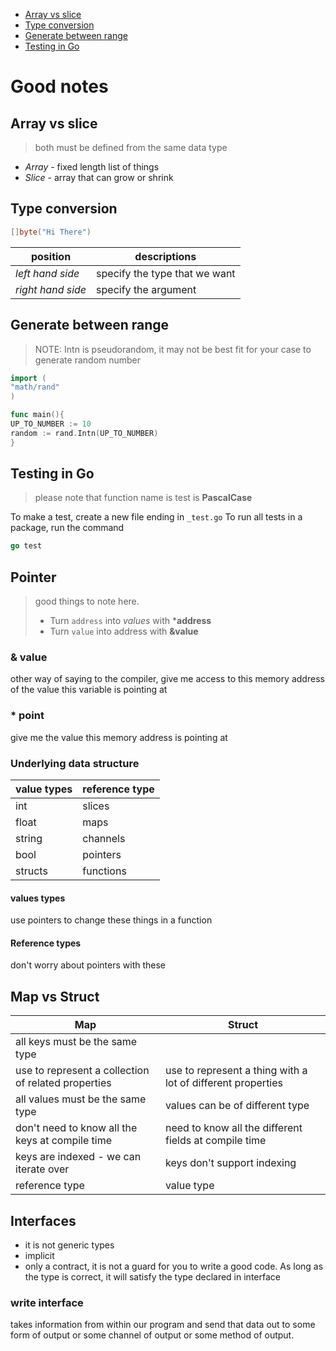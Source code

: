 - [Array vs slice](#array-vs-slice)
- [Type conversion](#type-conversion)
- [Generate between range](#generate-between-range)
- [Testing in Go](#testing-in-go)

# Good notes

## Array vs slice

> both must be defined from the same data type

- _Array_ - fixed length list of things
- _Slice_ - array that can grow or shrink

## Type conversion

```go
[]byte("Hi There")
```

| position          | descriptions                  |
|-------------------|-------------------------------|
| _left hand side_  | specify the type that we want |
| _right hand side_ | specify the argument          |

## Generate between range

> NOTE: Intn is pseudorandom, it may not be best fit for your case to generate random number

```go
import (
"math/rand"
)

func main(){
UP_TO_NUMBER := 10
random := rand.Intn(UP_TO_NUMBER)
}
```

## Testing in Go

> please note that function name is test is **PascalCase**

To make a test, create a new file ending in `_test.go`
To run all tests in a package, run the command

```go
go test
```

## Pointer

> good things to note here.
>
> - Turn `address` into _values_ with ***address**
> - Turn `value` into address with **&value**

### & value

other way of saying to the compiler, give me access to this memory address of the value this variable is pointing at

### \* point

give me the value this memory address is pointing at

### Underlying data structure

| value types | reference type |
|-------------|----------------|
| int         | slices         |
| float       | maps           |
| string      | channels       |
| bool        | pointers       |
| structs     | functions      |

#### values types

use pointers to change these things in a function

#### Reference types

don't worry about pointers with these

## Map vs Struct

| Map                                                 | Struct                                                      |
|-----------------------------------------------------|-------------------------------------------------------------|
| all keys must be the same type                      |                                                             |
| use to represent a collection of related properties | use to represent a thing with a lot of different properties |
| all values must be the same type                    | values can be of different type                             |
| don't need to know all the keys at compile time     | need to know all the different fields at compile time       |
| keys are indexed - we can iterate over              | keys don't support indexing                                 |
| reference type                                      | value type                                                  |


## Interfaces
- it is not generic types
- implicit
- only a contract, it is not a guard for you to write a good code. As long as the type is correct, it will satisfy the type declared in interface

### write interface
takes information from within our program and send that data out to some form of output or some channel of output or some method of output.